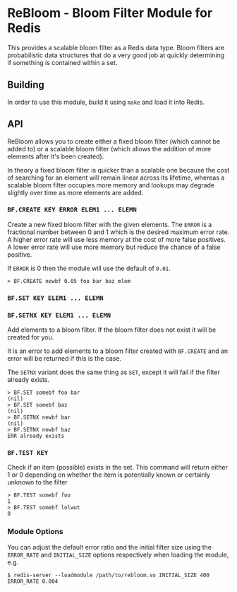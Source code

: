 # ReBloom - Bloom Filter Module for Redis

This provides a scalable bloom filter as a Redis data type. Bloom filters
are probabilistic data structures that do a very good job at quickly
determining if something is contained within a set.

## Building

In order to use this module, build it using `make` and load it into Redis.

## API

ReBloom allows you to create either a fixed bloom filter (which cannot be
added to) or a scalable bloom filter (which allows the addition of more
elements after it's been created).

In theory a fixed bloom filter is quicker than a scalable one because the
cost of searching for an element will remain linear across its lifetime, whereas
a scalable bloom filter occupies more memory and lookups may degrade slightly
over time as more elements are added.

### `BF.CREATE KEY ERROR ELEM1 ... ELEMN`

Create a new fixed bloom filter with the given elements.
The `ERROR` is a fractional number between 0 and 1 which is the desired maximum
error rate. A higher error rate will use less memory at the cost of more false
positives. A lower error rate will use more memory but reduce the chance of
a false positive.

If `ERROR` is 0 then the module will use the default of `0.01`.

```
> BF.CREATE newbf 0.05 foo bar baz mlem
```

### `BF.SET KEY ELEM1 ... ELEMN`
### `BF.SETNX KEY ELEM1 ... ELEMN`

Add elements to a bloom filter. If the bloom filter does not exist it will
be created for you.

It is an error to add elements to a bloom filter created with `BF.CREATE` and
an error will be returned if this is the case.

The `SETNX` variant does the same thing as `SET`, except it will fail if the
filter already exists.

```
> BF.SET somebf foo bar
(nil)
> BF.SET somebf baz
(nil)
> BF.SETNX newbf bar
(nil)
> BF.SETNX newbf baz
ERR already exists
```

### `BF.TEST KEY`

Check if an item (possible) exists in the set. This command will return either
1 or 0 depending on whether the item is potentially known or certainly unknown
to the filter

```
> BF.TEST somebf foo
1
> BF.TEST somebf lolwut
0
```

### Module Options

You can adjust the default error ratio and the initial filter size using
the `ERROR_RATE` and `INITIAL_SIZE` options respectively when loading the
module, e.g.

```
$ redis-server --loadmodule /path/to/rebloom.so INITIAL_SIZE 400 ERROR_RATE 0.004
```
